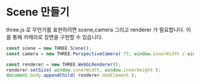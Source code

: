 # Scene 만들기
three.js 로 무언가를 표현하려면 scene,camera 그리고 renderer 가 필요합니다. 이를 통해 카메라로 장면을 구현할 수 있습니다.

```js
const scene = new THREE.Scene();
const camera = new THREE.PerspectiveCamera( 75, window.innerWidth / window.innerHeight, 0.1, 1000 );

const renderer = new THREE.WebGLRenderer();
renderer.setSize( window.innerWidth, window.innerHeight );
document.body.appendChild( renderer.domElement );
```

